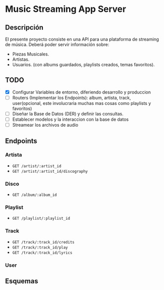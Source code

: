 # Music Streaming App Server

## Descripción

El presente proyecto consiste en una API para una plataforma de streaming de música. Deberá poder servir información sobre:

* Piezas Musicales.
* Artistas.
* Usuarios. (con albums guardados, playlists creados, temas favoritos).

## TODO

* [X] Configurar Variables de entorno, diferiendo desarrollo y produccion
* [ ] Routers (Implementar los Endpoints): album, artista, track, user(opcional, este involucraria muchas mas cosas como playlists y favoritos)
* [ ] Diseñar la Base de Datos (DER) y definir las consultas.
* [ ] Establecer modelos y la interaccion con la base de datos
* [ ] Streamear los archivos de audio

## Endpoints

### Artista

* `GET /artist/:artist_id`
* `GET /artist/:artist_id/discography`

### Disco

* `GET /album/:album_id`

### Playlist

* `GET /playlist/:playlist_id`

### Track

* `GET /track/:track_id/credits`
* `GET /track/:track_id/play`
* `GET /track/:track_id/lyrics`

### User

## Esquemas
